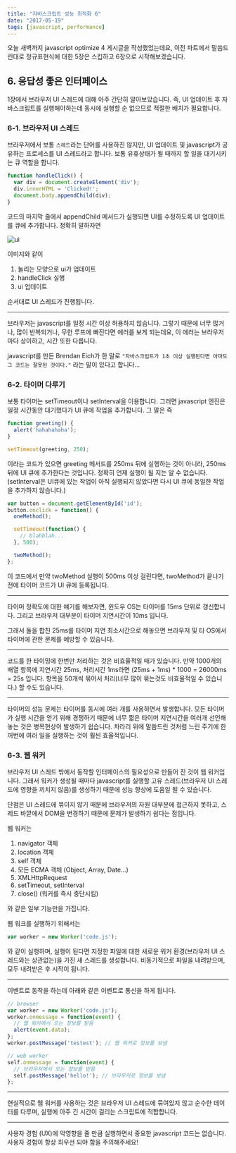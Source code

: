 ```yaml
---
title: "자바스크립트 성능 최적화 6"
date: "2017-05-19"
tags: [javascript, performance]
---
```


오늘 새벽까지 javascript optimize 4 게시글을 작성했었는데요, 이전 파트에서 말씀드린대로
정규표현식에 대한 5장은 스킵하고 6장으로 시작해보겠습니다.

## 6. 응답성 좋은 인터페이스

1장에서 브라우저 UI 스레드에 대해 아주 간단히 알아보았습니다. 즉, UI 업데이트 후 자바스크립트를 실행해야하는데
동시에 실행할 순 없으므로 적절한 배치가 필요합니다.

### 6-1. 브라우저 UI 스레드

브라우저에서 보통 `스레드`라는 단어를 사용하진 않지만, UI 업데이트 및 javascript가 공유하는 프로세스를
UI 스레드라고 합니다. 보통 유휴상태가 될 때까지 할 일을 대기시키는 큐 역할을 합니다.

```javascript
function handleClick() {
  var div = document.createElement('div');
  div.innerHTML = 'Clicked!';
  document.body.appendChild(div);
}
```

코드의 마지막 줄에서 appendChild 메서드가 실행되면 UI를 수정하도록 UI 업데이트를 큐에 추가합니다.
정확히 말하자면

![ui](./ui.jpg)

이미지와 같이

1. 눌리는 모양으로 ui가 업데이트
2. handleClick 실행
3. ui 업데이트

순서대로 UI 스레드가 진행됩니다.

---

브라우저는 javascript를 일정 시간 이상 허용하지 않습니다. 그렇기 때문에 너무 많거나, 많이 반복되거나, 무한 루프에 빠진다면
에러를 보게 되는데요, 이 에러는 브라우저마다 상이하고, 시간 또한 다릅니다.

javascript를 만든 Brendan Eich가 한 말로 `"자바스크립트가 1초 이상 실행된다면 아마도 그 코드는 잘못된 것이다."` 라는 말이 있다고 합니다...

### 6-2. 타이머 다루기

보통 타이머는 setTimeout이나 setInterval을 이용합니다. 그러면 javascript 엔진은 일정 시간동안 대기했다가 UI 큐에 작업을 추가합니다.
그 말은 즉

```javascript
function greeting() {
  alert('hahahahaha');
}

setTimeout(greeting, 250);
```

이라는 코드가 있으면 greeting 메서드를 250ms 뒤에 실행하는 것이 아니라, 250ms 뒤에 UI 큐에 추가한다는 것입니다.
정확히 언제 실행이 될 지는 알 수 없습니다.
(setInterval은 UI큐에 있는 작업이 아직 실행되지 않았다면 다시 UI 큐에 동일한 작업을 추가하지 않습니다.)

```javascript
var button = document.getElementById('id');
button.onclick = function() {
  oneMethod();

  setTimeout(function() {
    // blahblah...
  }, 500);

  twoMethod();
};
```

이 코드에서 만약 twoMethod 실행이 500ms 이상 걸린다면, twoMethod가 끝나기 전에 타이머 코드가 UI 큐에 등록됩니다.

---

타이머 정확도에 대한 얘기를 해보자면, 윈도우 OS는 타이머를 15ms 단위로 갱신합니다.
그리고 브라우저 대부분이 타이머 지연시간이 10ms 입니다.

그래서 둘을 합친 25ms를 타이머 지연 최소시간으로 해놓으면 브라우저 및 타 OS에서 타이머에 관한 문제를 예방할 수 있습니다.

---

코드를 한 타이밍에 한번만 처리하는 것은 비효율적일 때가 있습니다. 만약 1000개의 배열 항목에 지연시간 25ms, 처리시간 1ms라면
(25ms + 1ms) \* 1000 = 26000ms = 25s 입니다. 항목을 50개씩 묶어서 처리(너무 많이 묶는것도 비효율적일 수 있습니다.)
할 수도 있습니다.

---

타이머의 성능 문제는 타이머를 동시에 여러 개를 사용하면서 발생합니다. 모든 타이머가 실행 시간을 얻기 위해 경쟁하기 때문에
너무 짧은 타이머 지연시간을 여러개 선언해 놓는 것은 병목현상이 발생하기 쉽습니다. 차라리 위에 말씀드린 것처럼 느린 주기에
한꺼번에 여러 일을 실행하는 것이 훨씬 효율적입니다.

### 6-3. 웹 워커

브라우저 UI 스레드 밖에서 동작할 인터페이스의 필요성으로 만들어 진 것이 웹 워커입니다. 그래서 워커가 생성될 때마다 javascript를
실행할 고유 스레드(브라우저 UI 스레드에 영향을 끼치지 않음)를 생성하기 때문에 성능 향상에 도움일 될 수 있습니다.

단점은 UI 스레드에 묶이지 않기 때문에 브라우저의 자원 대부분에 접근하지 못하고,
스레드 바깥에서 DOM을 변경하기 때문에 문제가 발생하기 쉽다는 점입니다.

웹 워커는

1. navigator 객체
2. location 객체
3. self 객체
4. 모든 ECMA 객체 (Object, Array, Date...)
5. XMLHttpRequest
6. setTimeout, setInterval
7. close() (워커를 즉시 중단시킴)

와 같은 일부 기능만을 가집니다.

웹 워크를 실행하기 위해서는

```javascript
var worker = new Worker('code.js');
```

와 같이 실행하며, 실행이 된다면 지정한 파일에 대한 새로운 워커 환경(브라우저 UI 스레드와는 상관없는)을 가진
새 스레드를 생성합니다. 비동기적으로 파일을 내려받으며, 모두 내려받은 후 시작이 됩니다.

---

이벤트로 동작을 하는데 아래와 같은 이벤트로 통신을 하게 됩니다.

```javascript
// browser
var worker = new Worker('code.js');
worker.onmessage = function(event) {
  // 웹 워커에서 오는 정보를 받음
  alert(event.data);
};
worker.postMessage('testest'); // 웹 워커로 정보를 보냄
```

```javascript
// web worker
self.onmessage = function(event) {
  // 브라우저에서 오는 정보를 받음
  self.postMessage('hello!'); // 브라우저로 정보를 보냄
};
```

---

현실적으로 웹 워커를 사용하는 것은 브라우저 UI 스레드에 묶여있지 않고 순수한 데이터를 다루며,
실행에 아주 긴 시간이 걸리는 스크립트에 적합합니다.

---

사용자 경험 (UX)에 악영향을 줄 만큼 실행하면서 중요한 javascript 코드는 없습니다.
사용자 경험이 항상 최우선 되야 함을 주의해주세요!
